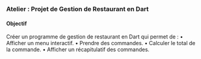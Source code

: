 ### Atelier : Projet de Gestion de Restaurant en Dart

#### Objectif
Créer un programme de gestion de restaurant en Dart qui permet de :
• Afficher un menu interactif.
• Prendre des commandes.
• Calculer le total de la commande.
• Afficher un récapitulatif des commandes.
